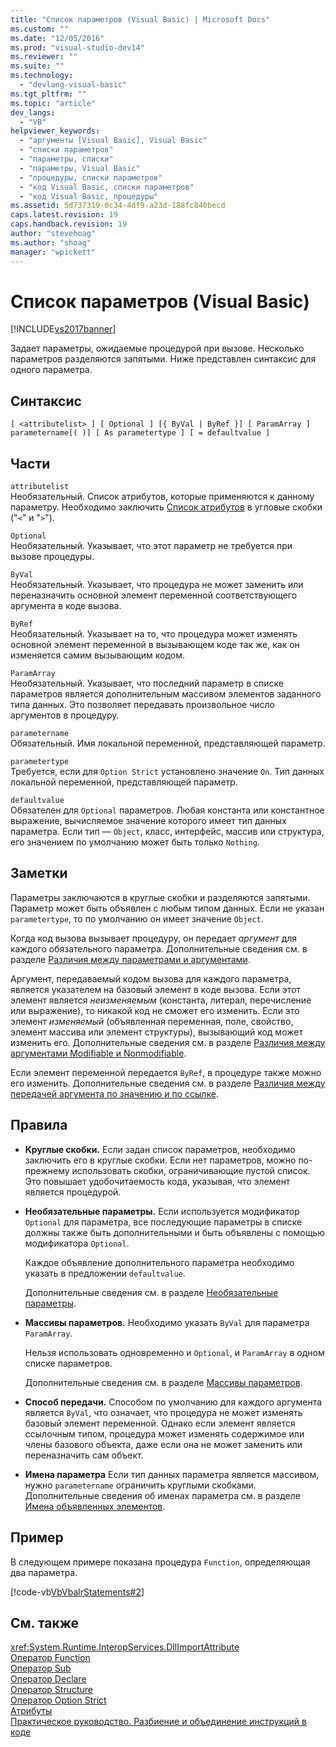 ```yaml
---
title: "Список параметров (Visual Basic) | Microsoft Docs"
ms.custom: ""
ms.date: "12/05/2016"
ms.prod: "visual-studio-dev14"
ms.reviewer: ""
ms.suite: ""
ms.technology: 
  - "devlang-visual-basic"
ms.tgt_pltfrm: ""
ms.topic: "article"
dev_langs: 
  - "VB"
helpviewer_keywords: 
  - "аргументы [Visual Basic], Visual Basic"
  - "списки параметров"
  - "параметры, списки"
  - "параметры, Visual Basic"
  - "процедуры, списки параметров"
  - "код Visual Basic, списки параметров"
  - "код Visual Basic, процедуры"
ms.assetid: 5d737319-0c34-4df9-a23d-188fc840becd
caps.latest.revision: 19
caps.handback.revision: 19
author: "stevehoag"
ms.author: "shoag"
manager: "wpickett"
---
```

# Список параметров (Visual Basic)
[!INCLUDE[vs2017banner](../../../csharp/includes/vs2017banner.md)]

Задает параметры, ожидаемые процедурой при вызове.  Несколько параметров разделяются запятыми.  Ниже представлен синтаксис для одного параметра.  
  
## Синтаксис  
  
```  
[ <attributelist> ] [ Optional ] [{ ByVal | ByRef }] [ ParamArray ]   
parametername[( )] [ As parametertype ] [ = defaultvalue ]  
```  
  
## Части  
 `attributelist`  
 Необязательный.  Список атрибутов, которые применяются к данному параметру.  Необходимо заключить [Список атрибутов](../../../visual-basic/language-reference/statements/attribute-list.md) в угловые скобки \("`<`" и "`>`"\).  
  
 `Optional`  
 Необязательный.  Указывает, что этот параметр не требуется при вызове процедуры.  
  
 `ByVal`  
 Необязательный.  Указывает, что процедура не может заменить или переназначить основной элемент переменной соответствующего аргумента в коде вызова.  
  
 `ByRef`  
 Необязательный.  Указывает на то, что процедура может изменять основной элемент переменной в вызывающем коде так же, как он изменяется самим вызывающим кодом.  
  
 `ParamArray`  
 Необязательный.  Указывает, что последний параметр в списке параметров является дополнительным массивом элементов заданного типа данных.  Это позволяет передавать произвольное число аргументов в процедуру.  
  
 `parametername`  
 Обязательный.  Имя локальной переменной, представляющей параметр.  
  
 `parametertype`  
 Требуется, если для `Option Strict` установлено значение `On`.  Тип данных локальной переменной, представляющей параметр.  
  
 `defaultvalue`  
 Обязателен для `Optional` параметров.  Любая константа или константное выражение, вычисляемое значение которого имеет тип данных параметра.  Если тип — `Object`, класс, интерфейс, массив или структура, его значением по умолчанию может быть только `Nothing`.  
  
## Заметки  
 Параметры заключаются в круглые скобки и разделяются запятыми.  Параметр может быть объявлен с любым типом данных.  Если не указан `parametertype`, то по умолчанию он имеет значение `Object`.  
  
 Когда код вызова вызывает процедуру, он передает *аргумент* для каждого обязательного параметра.  Дополнительные сведения см. в разделе [Различия между параметрами и аргументами](../../../visual-basic/programming-guide/language-features/procedures/differences-between-parameters-and-arguments.md).  
  
 Аргумент, передаваемый кодом вызова для каждого параметра, является указателем на базовый элемент в коде вызова.  Если этот элемент является *неизменяемым* \(константа, литерал, перечисление или выражение\), то никакой код не сможет его изменить.  Если это элемент *изменяемый* \(объявленная переменная, поле, свойство, элемент массива или элемент структуры\), вызывающий код может изменить его.  Дополнительные сведения см. в разделе [Различия между аргументами Modifiable и Nonmodifiable](../../../visual-basic/programming-guide/language-features/procedures/differences-between-modifiable-and-nonmodifiable-arguments.md).  
  
 Если элемент переменной передается `ByRef`, в процедуре также можно его изменить.  Дополнительные сведения см. в разделе [Различия между передачей аргумента по значению и по ссылке](../../../visual-basic/programming-guide/language-features/procedures/differences-between-passing-an-argument-by-value-and-by-reference.md).  
  
## Правила  
  
-   **Круглые скобки.** Если задан список параметров, необходимо заключить его в круглые скобки.  Если нет параметров, можно по\-прежнему использовать скобки, ограничивающие пустой список.  Это повышает удобочитаемость кода, указывая, что элемент является процедурой.  
  
-   **Необязательные параметры.** Если используется модификатор `Optional` для параметра, все последующие параметры в списке должны также быть дополнительными и быть объявлены с помощью модификатора `Optional`.  
  
     Каждое объявление дополнительного параметра необходимо указать в предложении `defaultvalue`.  
  
     Дополнительные сведения см. в разделе [Необязательные параметры](../../../visual-basic/programming-guide/language-features/procedures/optional-parameters.md).  
  
-   **Массивы параметров.** Необходимо указать `ByVal` для параметра `ParamArray`.  
  
     Нельзя использовать одновременно и `Optional`, и `ParamArray` в одном списке параметров.  
  
     Дополнительные сведения см. в разделе [Массивы параметров](../../../visual-basic/programming-guide/language-features/procedures/parameter-arrays.md).  
  
-   **Способ передачи.** Способом по умолчанию для каждого аргумента является `ByVal`, что означает, что процедура не может изменять базовый элемент переменной.  Однако если элемент является ссылочным типом, процедура может изменять содержимое или члены базового объекта, даже если она не может заменить или переназначить сам объект.  
  
-   **Имена параметра** Если тип данных параметра является массивом, нужно `parametername` ограничить круглыми скобками.  Дополнительные сведения об именах параметра см. в разделе [Имена объявленных элементов](../../../visual-basic/programming-guide/language-features/declared-elements/declared-element-names.md).  
  
## Пример  
 В следующем примере показана процедура `Function`, определяющая два параметра.  
  
 [!code-vb[VbVbalrStatements#2](../../../visual-basic/language-reference/error-messages/codesnippet/VisualBasic/parameter-list_1.vb)]  
  
## См. также  
 <xref:System.Runtime.InteropServices.DllImportAttribute>   
 [Оператор Function](../../../visual-basic/language-reference/statements/function-statement.md)   
 [Оператор Sub](../../../visual-basic/language-reference/statements/sub-statement.md)   
 [Оператор Declare](../../../visual-basic/language-reference/statements/declare-statement.md)   
 [Оператор Structure](../../../visual-basic/language-reference/statements/structure-statement.md)   
 [Оператор Option Strict](../../../visual-basic/language-reference/statements/option-strict-statement.md)   
 [Атрибуты](../Topic/Attributes%20\(C%23%20and%20Visual%20Basic\).md)   
 [Практическое руководство. Разбиение и объединение инструкций в коде](../../../visual-basic/programming-guide/program-structure/how-to-break-and-combine-statements-in-code.md)